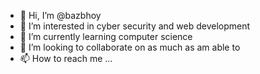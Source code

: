 - 👋 Hi, I’m @bazbhoy
- 👀 I’m interested in cyber security and web development
- 🌱 I’m currently learning computer science
- 💞️ I’m looking to collaborate on as much as am able to 
- 📫 How to reach me ...

<!---
bazbhoy/bazbhoy is a ✨ special ✨ repository because its `README.md` (this file) appears on your GitHub profile.
You can click the Preview link to take a look at your changes.
--->
